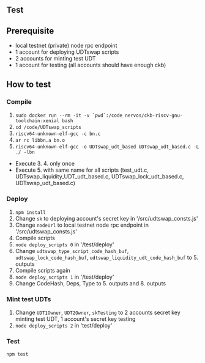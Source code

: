 
## Test

## Prerequisite
- local testnet (private) node rpc endpoint
- 1 account for deploying UDTswap scripts
- 2 accounts for minting test UDT
- 1 account for testing (all accounts should have enough ckb)

## How to test

### Compile
1. ```sudo docker run --rm -it -v `pwd`:/code nervos/ckb-riscv-gnu-toolchain:xenial bash```
2. `cd /code/UDTswap_scripts`
3. `riscv64-unknown-elf-gcc -c bn.c`
4. `ar rc libbn.a bn.o`
5. `riscv64-unknown-elf-gcc -o UDTswap_udt_based UDTswap_udt_based.c -L ./ -lbn`
- Execute 3. 4. only once
- Execute 5. with same name for all scripts (test_udt.c, UDTswap_liquidity_UDT_udt_based.c, UDTswap_lock_udt_based.c, UDTswap_udt_based.c)

### Deploy
1. `npm install`
2. Change `sk` to deploying account's secret key in '/src/udtswap_consts.js'
3. Change `nodeUrl` to local testnet node rpc endpoint in '/src/udtswap_consts.js'
4. Compile scripts
5. `node deploy_scripts 0` in '/test/deploy'
6. Change `udtswap_type_script_code_hash_buf`, `udtswap_lock_code_hash_buf`, `udtswap_liquidity_udt_code_hash_buf` 
to 5. outputs
7. Compile scripts again
8. `node deploy_scripts 1` in '/test/deploy'
9. Change CodeHash, Deps, Type to 5. outputs and 8. outputs

### Mint test UDTs
1. Change `UDT1Owner`, `UDT2Owner`, `skTesting` to 2 accounts secret key minting test UDT, 1 account's secret key testing 
2. `node deploy_scripts 2` in 'test/deploy'

### Test
`npm test`

